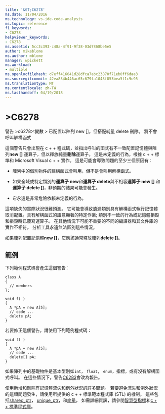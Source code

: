 ```yaml
---
title: '&GT;C6278'
ms.date: 11/04/2016
ms.technology: vs-ide-code-analysis
ms.topic: reference
f1_keywords:
- C6278
helpviewer_keywords:
- C6278
ms.assetid: 5cc3c393-c48a-4f91-9f38-03d7868be5e5
author: mikeblome
ms.author: mblome
manager: wpickett
ms.workload:
- multiple
ms.openlocfilehash: d7eff416041d28dfca7abc23870f71eb0ff6daa3
ms.sourcegitcommit: 42ea834b446ac65c679fa1043f853bea5f1c9c95
ms.translationtype: MT
ms.contentlocale: zh-TW
ms.lasthandoff: 04/19/2018
---
```

# <a name="c6278"></a>&GT;C6278
警告 >c6278:\<變數 > 已配置以陣列 new []，但搭配純量 delete 刪除。 將不會呼叫解構函式

 這個警告只會出現在 c + + 程式碼，並指出呼叫的函式有不一致配置記憶體與陣列**new []** 運算子，但以釋放純量**刪除**運算子。 這是未定義的行為，根據 c + + 標準和 Microsoft Visual c + + 實作。 這是可能會導致問題的至少三個原因有：

-   陣列中的個別物件的建構函式會叫用，但不是會叫用解構函式。

-   如果全域或特定類別的**運算子 new**和**運算子 delete**與不相容**運算子 new []** 和**運算子 delete []**，非預期的結果可能會發生。

-   它永遠是非常危險依賴未定義的行為。

 這項缺失的實際狀況很難預測。 它可能會導致遺漏類別具有解構函式執行記憶體取消配置。具有解構函式的語意顯著的特定作業; 類別不一致的行為或記憶體損毀和損毀時已覆寫運算子。 在其他情況下可能不重要的不同的編譯器和其文件庫的實作不相符。 分析工具永遠無法區別這些情況。

 如果陣列配置記憶體**new []**，它應該通常釋放陣列**delete []**。

## <a name="example"></a>範例
 下列範例程式碼會產生這個警告：

```
class A
{
  // members
};

void f( )
{
  A *pA = new A[5];
  // code ...
  delete pA;
}
```

 若要修正這個警告，請使用下列範例程式碼：

```
void f( )
{
  A *pA = new A[5];
  // code ...
  delete[] pA;
}
```

 如果陣列中的基礎物件是基本型別如`int`， `float`， `enum`，指標，或有沒有解構函式呼叫。 在這些情況下，警告[C6283](../code-quality/c6283.md)會改為報告。

 使用新增和刪除有記憶體流失和例外狀況的許多問題。 若要避免流失和例外狀況的這類問題發生，請使用所提供的 c + + 標準範本程式庫 (STL) 的機制。 這些包括[shared_ptr](/cpp/standard-library/shared-ptr-class)， [unique_ptr](/cpp/standard-library/unique-ptr-class)，和[向量](/cpp/standard-library/vector)。 如需詳細資訊，請參閱[智慧型指標](/cpp/cpp/smart-pointers-modern-cpp)和[c + + 標準程式庫](/cpp/standard-library/cpp-standard-library-reference)。